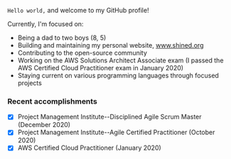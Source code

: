 `Hello world,` and welcome to my GitHub profile!

Currently, I'm focused on:

- Being a dad to two boys (8, 5)
- Building and maintaining my personal website, www.shined.org
- Contributing to the open-source community
- Working on the AWS Solutions Architect Associate exam (I passed the AWS Certified Cloud Practitioner exam in January 2020)
- Staying current on various programming languages through focused projects

### Recent accomplishments
- [x] Project Management Institute--Disciplined Agile Scrum Master (December 2020)
- [x] Project Management Institute--Agile Certified Practitioner (October 2020)
- [x] AWS Certified Cloud Practitioner (January 2020)
